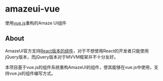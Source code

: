 # amazeui-vue
使用[vue.js](https://github.com/yyx990803/vue/)重构的Amaze UI组件

## About
AmazeUI官方支持[React版本的组件](https://github.com/amazeui/amazeui-react)，对于不想使用React的开发者只能使用jQuery版本，而jQuery版本对于MVVM框架并不十分友好。

本项目基于vue.js的组件系统重构AmazeUI的组件，使其能够在vue.js中使用，支持vue.js的组件编写方式。
